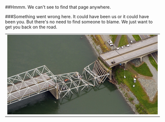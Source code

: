 ﻿
##Hmmm.  We can't see to find that page anywhere.

###Something went wrong here.  It could have been us or it could have been you.  But there's no need to find someone to blame.  We just want to get you back on the road.

<table align="center">
<tr><td>
<img src="https://raw.githubusercontent.com/Obrary/public-site-assets/master/404/images/404-Bridge-800x425.jpg" alt="Obrary 404">
</td></tr>
<table>

